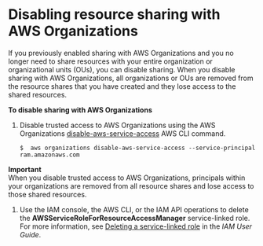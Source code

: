 # Disabling resource sharing with AWS Organizations<a name="security-disable-sharing-with-orgs"></a>

If you previously enabled sharing with AWS Organizations and you no longer need to share resources with your entire organization or organizational units \(OUs\), you can disable sharing\. When you disable sharing with AWS Organizations, all organizations or OUs are removed from the resource shares that you have created and they lose access to the shared resources\.

**To disable sharing with AWS Organizations**

1. Disable trusted access to AWS Organizations using the AWS Organizations [disable\-aws\-service\-access](https://docs.aws.amazon.com/cli/latest/reference/organizations/disable-aws-service-access.html) AWS CLI command\.

   ```
   $  aws organizations disable-aws-service-access --service-principal ram.amazonaws.com
   ```
**Important**  
When you disable trusted access to AWS Organizations, principals within your organizations are removed from all resource shares and lose access to those shared resources\.

1. Use the IAM console, the AWS CLI, or the IAM API operations to delete the **AWSServiceRoleForResourceAccessManager** service\-linked role\. For more information, see [Deleting a service\-linked role](https://docs.aws.amazon.com/IAM/latest/UserGuide/using-service-linked-roles.html#delete-service-linked-role) in the *IAM User Guide*\.